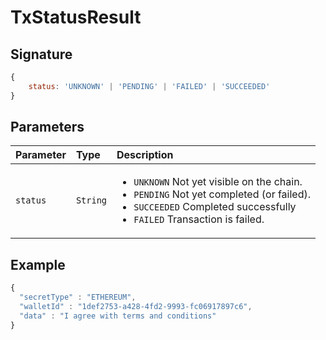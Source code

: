 # TxStatusResult

## Signature

```javascript
{
    status: 'UNKNOWN' | 'PENDING' | 'FAILED' | 'SUCCEEDED'
}
```

## Parameters

<table>
  <thead>
    <tr>
      <th style="text-align:left">Parameter</th>
      <th style="text-align:left">Type</th>
      <th style="text-align:left">Description</th>
    </tr>
  </thead>
  <tbody>
    <tr>
      <td style="text-align:left"><code>status</code>
      </td>
      <td style="text-align:left"><code>String</code>
      </td>
      <td style="text-align:left">
        <ul>
          <li><code>UNKNOWN</code> Not yet visible on the chain.</li>
          <li><code>PENDING</code> Not yet completed (or failed).</li>
          <li><code>SUCCEEDED</code> Completed successfully</li>
          <li><code>FAILED</code> Transaction is failed.</li>
        </ul>
      </td>
    </tr>
  </tbody>
</table>

## Example

```javascript
{
  "secretType" : "ETHEREUM",
  "walletId" : "1def2753-a428-4fd2-9993-fc06917897c6",
  "data" : "I agree with terms and conditions"
}
```

